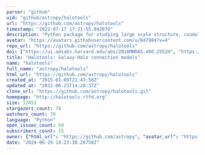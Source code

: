 ```yaml
---
parser: "github"
uid: "github/astropy/halotools"
url: "https://github.com/astropy/halotools"
timestamp: "2022-07-17 17:21:55.842070"
description: "Python package for studying large scale structure, cosmology, and galaxy evolution using N-body simulations and halo models"
avatar: "https://avatars.githubusercontent.com/u/847984?v=4"
repo_url: "https://github.com/astropy/halotools"
doi: ["https://ui.adsabs.harvard.edu/abs/2016MNRAS.460.2552H", "https://ui.adsabs.harvard.edu/abs/2016ascl.soft04005H/abstract"]
title: "Halotools: Galaxy-Halo connection models"
name: "halotools"
full_name: "astropy/halotools"
html_url: "https://github.com/astropy/halotools"
created_at: "2015-01-09T21:43:58Z"
updated_at: "2022-06-23T14:28:37Z"
clone_url: "https://github.com/astropy/halotools.git"
homepage: "http://halotools.rtfd.org"
size: 12452
stargazers_count: 78
watchers_count: 78
language: "Python"
open_issues_count: 58
subscribers_count: 15
owner: {"html_url": "https://github.com/astropy", "avatar_url": "https://avatars.githubusercontent.com/u/847984?v=4", "login": "astropy", "type": "Organization"}
date: "2024-06-29 14:23:38.267582"
---
```

